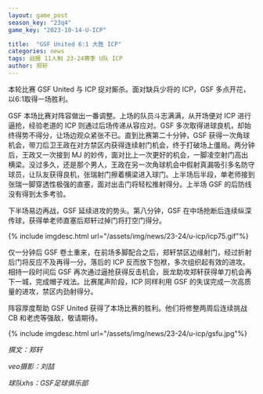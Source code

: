 ```yaml
---
layout: game_post
season_key: "23q4"
game_key: "2023-10-14-U-ICP"

title:  "GSF United 6:1 大胜 ICP"
categories: news
tags: 战报 11人制 23-24赛季 U队 ICP
author: 郑轩
---
```


本轮比赛 GSF United 与 ICP 捉对厮杀。面对缺兵少将的 ICP，GSF 多点开花，以6:1取得一场胜利。

GSF 本场比赛对阵容做出一番调整。上场的队员斗志满满，从开场便对 ICP 进行逼抢，经验老道的 ICP 则通过后场传递从容应对。GSF 多次取得进球良机，却始终得势不得分，让场边观众紧张不已。直到比赛第二十分钟，GSF 获得一次角球机会，带刀后卫王政在对方禁区内获得连续射门机会，终于打破场上僵局。两分钟后，王政又一次接到 MJ 的妙传，面对比上一次更好的机会，一脚凌空射门高出横梁。没过多久，还是那个男人，王政在另一次角球机会中假射真漏吸引多名防守球员，让队友获得良机，张瑞射门擦着横梁进入球门。上半场后半段，单老师接到张瑞一脚穿透性极强的直塞，面对出击门将轻松推射得分。上半场 GSF 的后防线没有得到太多考验。

下半场易边再战，GSF 延续进攻的势头。第八分钟，GSF 在中场抢断后连续纵深传球，获得单老师直塞后郑轩过掉门将打空门得分。

{% include imgdesc.html url="/assets/img/news/23-24/u-icp/icp75.gif"%}

仅一分钟后 GSF 卷土重来，在前场多脚配合之后，郑轩禁区边缘射门，经过折射后门将反应不及再得一分。落后的 ICP 反而放下包袱，多次组织起有效的进攻。相持一段时间后 GSF 再次通过逼抢获得反击机会，辰龙助攻郑轩获得单刀机会再下一城，完成帽子戏法。比赛尾声阶段，ICP 同样利用 GSF 的失误完成一次高质量的进攻，禁区内劲射得分。

阵容厚度帮助 GSF United 获得了本场比赛的胜利。他们将修整两周后连续挑战 CB 和老虎等强敌，敬请期待。

{% include imgdesc.html url="/assets/img/news/23-24/u-icp/gsfu.jpg"%}

*撰文：郑轩*

*veo摄影：刘喆*

*球队xhs：GSF足球俱乐部*
